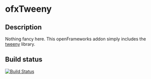 # ofxTweeny

## Description
Nothing fancy here. This openFrameworks addon simply includes the [tweeny](https://github.com/mobius3/tweeny) library. 

## Build status
[![Build Status](https://travis-ci.com/thomasgeissl/ofxTweeny.svg?branch=master)](https://travis-ci.com/thomasgeissl/ofxTweeny)